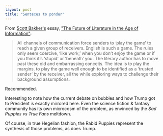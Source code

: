 ```yaml
---
layout: post
title: "Senteces to ponder"
--- 
```


From [Scott Bakker's](https://www.amazon.com/R.-Scott-Bakker/e/B004MUD7NQ/ref=sr_ntt_srch_lnk_1?qid=1479051588&sr=8-1) essay, ["The Future of Literature in the Age of Information"](https://rsbakker.wordpress.com/essay-archive/the-future-of-literature-in-the-age-of-information/):

>All channels of communication force senders to ‘play the game’ to reach a given group of receivers. English is such a game. The rules only seem coercive, ‘like work,’ when you don’t enjoy the game or if you think it’s ‘stupid’ or ‘beneath’ you. The literary author has to move past these old and embarrassing conceits. The idea is to play the margins, to play the game well enough to be identified as a ‘trusted sender’ by the receiver, all the while exploring ways to challenge their background assumptions.

Recommended. 

Interesting to note how the current debate on bubbles and how Trump got to President is exactly mirrored here. Even the science fiction & fantasy community has its own microcosm of the problem, as envinced by the *Sad Puppies vs True Fans* meltdown. 

Of course, in true Hegelian fashion, the Rabid Puppies represent the synthesis of those problems, as does Trump.



